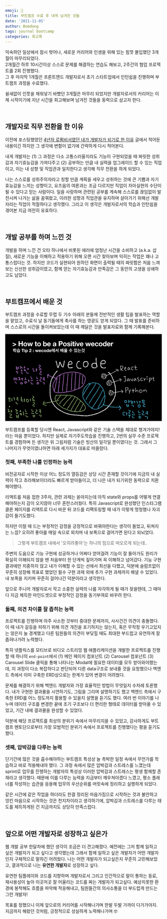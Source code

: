 ```yaml
---
emoji: 📓
title: 부트캠프 수료 후 내게 남겨진 것들
date: '2021-11-05'
author: Bomdong
tags: journal bootcamp
categories: 회고록
---
```


익숙하던 일상에서 잠시 벗어나, 새로운 커리어와 인생을 위해 있는 힘껏 몰입했던 3개월이 마무리되었다. <br/>
2개월간 하루 10시간이상 스스로 문제를 해결하는 연습도 해보고, 2주간의 협업 프로젝트를 2회 진행했다. <br/>
그 후 마지막 1개월은 프론트엔드 개발자로서 초기 스타트업에서 인턴쉽을 진행하며 부트캠프 과정을 수료했다.

쉴새없이 인풋을 채워넣기 바빴던 3개월은 마무리 되었지만 개발자로서의 커리어는 이제 시작이기에 지난 시간을 회고해보며 남겨진 것들을 동력으로 삼고자 한다.

<br/>

## 개발자로 직무 전환을 한 이유
이전에 포스팅했었던 <a target="_blank" href="https://dev-bomdong.github.io/journal-career/">4년차 로펌비서였던 내가 개발자가 되기로 한 이유</a> 글에서 적어둔 내용이긴 하지만 그 생각에 변함이 없기에 간략하게 다시 적어본다.

내게 개발자는 (1) 그 과정은 다소 고통스러울지라도 기능이 구현되었을 때 짜릿한 성취감과 자기효능감을 가져다주고 (2) 공부하는 만큼 내 실력을 업그레이드 할 수 있는 직업이고, 이는 내 성향 및 직업관과 일치한다고 생각해 직무 전환을 하게 되었다.

나는 스스로를 성취주의자라고 칭할 만큼 계획을 세우고 성취하는 것에 큰 기쁨과 자기효능감을 느끼는 성향이고, 요즈음의 여론과는 조금 다르지만 직업이 자아실현의 수단이 될 수 있다고 믿는 사람이다. 일을 사랑하며 관련된 공부를 계속해 스스로를 끊임없이 발전시켜 나가는 삶을 꿈꿔왔고, 이러한 성향과 직업관을 유지하며 살아가기 위해선 개발자라는 직업이 적절하다고 생각했다. 그리고 이 생각은 개발자로서의 학습과 인턴쉽을 겪어본 지금 여전히 유효하다.

<br/>

## 개발 공부를 하며 느낀 것
개발을 하며 느낀 건 오타 하나에서 비롯된 에러에 엄청난 시간을 소비하고 (a.k.a. 삽질),
새로운 기능을 이해하고 적용하기 위해 오랜 시간 찾아보며 익히는 작업은 꽤나 고통스럽다는 것.
하지만 코드가 실현되어 원하던 화면이 출력될 때의 짜릿함은 처음 느껴보는 신선한 성취감이였고, 함께 얻는 자기효능감과 만족감은 그 동안의 고생을 상쇄하고도 남았다.

<br/>

## 부트캠프에서 배운 것
부트캠프 과정을 수료할 무렵 두 기수 아래의 분들께 전반적인 생활 팁을 발표하는 역할을 맡았고, 수료식 날 동기들에게 축사를 하는 영광도 얻게 되었다. 그 때 발표를 준비하며 스스로의 시간을 돌이켜보았는데 이 때 깨달은 것을 발표자료와 함께 기록해본다.

![bootcamp-image.png](./bootcamp-image.png)

부트캠프를 등록할 당시엔 React, Javascript와 같은 기술 스택을 제대로 챙겨가야지! 라는 마음 뿐이었다. 하지만 실제로 자기주도학습을 진행하고, 2번의 실무 수준 프로젝트를 경험하며 든 생각은 위 그림처럼 기술은 빙산의 일각일 뿐이였다는 것. 그래서 그 나머지가 무엇이였냐하면 아래 세가지가 대표로 떠올랐다.

### 첫째, 부족한 나를 인정하는 능력
비전공자로 시작한 이상 어느 정도의 열등감은 상당 시간 존재할 것이기에 지금의 내 실력이 작고 초라해보이더라도 빠르게 받아들이고, 더 나은 내가 되기위한 동력으로 치환해야했다.

리액트를 처음 접한 3주차, 관련 과제는 쏟아지는데 아직 state와 props를 어떻게 연결해야하는지 감이 오지않아 너무 혼란스러웠다. 특히 Javascript로 완성했던 인스타그램 클론 페이지를 리액트로 다시 바꾼 뒤 코드를 리팩토링할 때 내가 이렇게 멍청했나 자괴감이 들기도했다.

하지만 이럴 때 드는 부정적인 감정을 긍정적으로 바꿔야한다는 생각이 들었고, 뒤쳐지는 느낌? 오히려 좋아를 매일 속으로 외치며 내 보폭으로 걸어가면 된다고 되뇌었다.
>그렇게 부트캠프 내에서 '오히려좋아'는 하나의 밈으로 떠오르게 되는데.. 

주변의 도움으로 기능 구현에 성공하거나 어쩌다 얻어걸려 기능이 잘 돌아가도 원리가 확실히 이해되지 않을 땐 처음부터 한 단계씩 짚어가며 꼭 이해하고 넘어갔다. 기능 구현 결과에만 치중하지 않고 내가 이해할 수 있는 선에서 최선을 다했고, 덕분에 슬럼프없이 꾸준히 성장해 목표로 했었던 필수 구현 과제 외에 추가 구현 과제까지 해낼 수 있었다. 내 보폭을 지키며 꾸준히 걸어나간 덕분이라고 생각한다.

앞으로 주니어 개발자로서 작고 소중한 실력의 나를 자각하게 될 때가 잦을텐데, 그 때마다 지금 체득한 마인드셋으로 부정적인 감정을 동기부여로 바꾸려 한다.

### 둘째, 의견 차이를 잘 좁히는 능력
프로젝트를 진행하며 아주 사소한 것부터 중대한 문제까지, 사사건건 의견이 충돌했다. 이 때 내가 갈등을 피하기 위해 의견 개진을 포기하지는 않는지, 혹은 무작정 우기고있지는 않은지 늘 경계했고 다른 팀원들의 의견이 부딪힐 때도 최대한 부드럽고 유연하게 잘 좁혀나가려 노력했다.

특히 넷플릭스를 모티브로 비디오 스트리밍 웹 애플리케이션을 개발한 프로젝트를 진행할 때 하나의 `end-point`에서 (1) 메인 페이지 컴포넌트  (2) Carousel 컴포넌트  (3) Carousel Slide 클릭을 통해 나타나는 Modal에 필요한 데이터를 모두 받아와야했는데, 이 과정이 다소 복잡하다고 판단되어 다른 data구조로 보내줄 것을 요청했으나 백엔드 측에서 이미 구축한 ERD상으로는 한계가 있어 변경이 어려웠다.

문제를 해결하기 위해 백엔드 개발자와 가장 효율적인 방법이 무엇일지 수차례 토론했다. 내가 구현한 결과물을 시연하기도, 그림을 그리며 설명하기도 했고 백엔드 측에서 구축한 ERD를 어느 정도까지 활용할 수 있을지 설명을 듣기도 했다. 여러 번 이야기를 나누며 데이터 구조를 변경한 끝에 초기 구조보다 더 편리한 형태로 데이터를 받아올 수 있었고, 기간 내에 결과물을 완성할 수 있었다.

덕분에 해당 프로젝트를 최상의 분위기 속에서 마무리지을 수 있었고, 감사하게도 부트캠프 멘토단으로부터 가장 모범적인 분위기 속에서 프로젝트를 진행했다는 평을 듣기도 했다.

### 셋째, 압박감을 다루는 능력
단기간에 많은 것을 흡수해야하는 부트캠프 특성상 늘 촉박한 일정 속에서 무언가를 학습하고 바로 적용해내야 했다. 그 과정 속에서 많은 압박감과 스트레스를 느꼈는데 sprint로 업무를 진행하는 개발자의 특성상 이러한 압박감과 스트레스는 평생 함께할 존재라고 생각했다. 때문에 이를 다루는 능력을 지금부터 깨우쳐야겠다 느꼈고, 평소 플래너를 작성하는 습관을 응용해 업무의 우선순위를 머릿속에 정리하고 실행하게 되었다.

같은 시간에 같은 작업을 하더라도 한결 정리된 마음가짐으로 시작하는 것과 불안하고 엉킨 마음으로 시작하는 것은 천지차이라고 생각하기에, 압박감과 스트레스를 다루는 태도를 체득하게된 건 지금까지도 상당히 만족스럽다.

<br/>

## 앞으로 어떤 개발자로 성장하고 싶은가
웹 개발 공부 한달차에 했던 생각이 조금은 더 견고해졌다. 예전에는 그저 함께 일하고 싶은 개발자가 되고 싶다고 생각했는데 그래서 함께 일하고 싶은 개발자가 어떤 개발자인지 구체적으로 말하긴 어려웠다. 나는 어떤 개발자가 되고싶은지 꾸준히 고민해보았고, 결과적으로 나는 **유연한 개발자**로 성장하고 싶다.

유연한 팀플레이와 코드를 지향하며 개발자로서 그리고 인간적으로 말이 통하는 동료, 재사용성이 높아 이곳저곳 잘 어울리는 코드를 짜는 개발자가 되고싶다. 
예상치못한 환경에 봉착해도 흐름을 파악해 적응해내고, 팀원들간의 의사소통을 더 부드럽게 만드는 그런 개발자!


목표를 정했으니 이제 앞으로의 커리어를 시작해나가며 한발 두발 가까이 다가가야지. <br/>
지금까지 해왔던 것처럼, 긍정적으로 성실하게 노력해나가며 🤓

```toc
```
